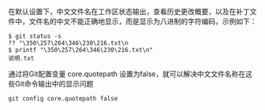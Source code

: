 在默认设置下，中文文件名在工作区状态输出，查看历史更改概要，以及在补丁文件中，文件名的中文不能正确地显示，而是显示为八进制的字符编码，示例如下：
```
$ git status -s
?? "\350\257\264\346\230\216.txt\n
$ printf "\350\257\264\346\230\216.txt\n"
说明.txt
```
通过将Git配置变量 core.quotepath 设置为false，就可以解决中文文件名称在这些Git命令输出中的显示问题
```
git config core.quotepath false
```
